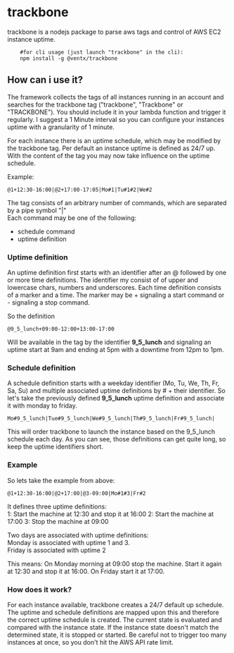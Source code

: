 # trackbone
trackbone is a nodejs package to parse aws tags and control of AWS EC2 instance uptime.

```
    #for cli usage (just launch "trackbone" in the cli): 
    npm install -g @ventx/trackbone 
```

## How can i use it?
The framework collects the tags of all instances running in an account and searches for the trackbone
tag ("trackbone", "Trackbone" or "TRACKBONE"). You should include it in your lambda function and trigger it regularly.
I suggest a 1 Minute interval so you can configure your instances uptime with a granularity of 1 minute.

For each instance there is an uptime schedule, which may be modified by the trackbone tag. 
Per default an instance uptime is defined as 24/7 up. With the content of the tag you may 
now take influence on the uptime schedule.  

Example:
```
@1+12:30-16:00|@2+17:00-17:05|Mo#1|Tu#1#2|We#2
```
The tag consists of an arbitrary number of commands, which are separated by a pipe symbol "|"  
Each command may be one of the following:
- schedule command
- uptime definition

### Uptime definition
An uptime definition first starts with an identifier after an @ followed by one or more time 
definitions. The identifier my consist of of upper and lowercase chars, numbers and underscores. 
Each time definition consists of a marker and a time. The marker may be + signaling
a start command or - signaling a stop command.

So the definition
```
@9_5_lunch+09:00-12:00+13:00-17:00
```
Will be available in the tag by the identifier **9_5_lunch** and signaling an uptime start at
9am and ending at 5pm with a downtime from 12pm to 1pm.  

### Schedule definition
A schedule definition starts with a weekday identifier (Mo, Tu, We, Th, Fr, Sa, Su) and 
multiple associated uptime definitions by 
\# + their identifier.
So let's take the previously defined **9_5_lunch** uptime definition and associate it with monday to friday.
```
Mo#9_5_lunch|Tue#9_5_lunch|We#9_5_lunch|Th#9_5_lunch|Fr#9_5_lunch|

```
This will order trackbone to launch the instance based on the 9_5_lunch schedule each day.
As you can see, those definitions can get quite long, so keep the uptime identifiers short.

### Example
So lets take the example from above:
```
@1+12:30-16:00|@2+17:00|@3-09:00|Mo#1#3|Fr#2
```
It defines three uptime definitions:  
1: Start the machine at 12:30 and stop it at 16:00
2: Start the machine at 17:00
3: Stop the machine at 09:00

Two days are associated with uptime definitions:  
Monday is associated with uptime 1 and 3.  
Friday is associated with uptime 2  

This means:
On Monday morning at 09:00 stop the machine. Start it again at 12:30 and stop it at 16:00. 
On Friday start it at 17:00.

### How does it work?
For each instance available, trackbone creates a 24/7 default up schedule. The uptime and 
schedule definitions are mapped upon this and therefore the correct uptime schedule is created.
The current state is evaluated and compared with the instance state. If the instance state doesn't
match the determined state, it is stopped or started. Be careful not to trigger too many instances
at once, so you don't hit the AWS API rate limit.  